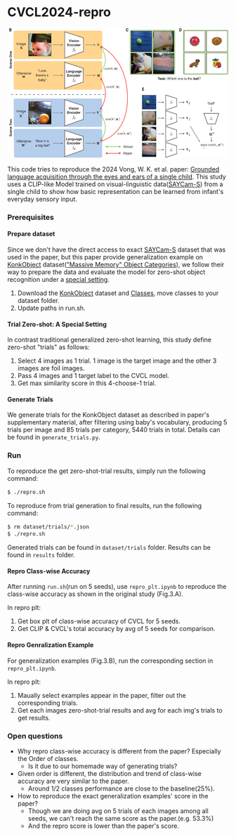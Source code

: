 
# CVCL2024-repro

![teaser](figs/cvcl2024.png)

This code tries to reproduce the 2024 Vong, W. K. et al. paper: [Grounded language acquisition through the eyes and ears of a single child](https://www.science.org/doi/abs/10.1126/science.adi1374). This study uses a CLIP-like Model trained on visual-linguistic data([SAYCam-S](https://pubmed.ncbi.nlm.nih.gov/34485795/)) from a single child to show how basic representation can be learned from infant's everyday sensory input.

### Prerequisites

#### Prepare dataset

Since we don't have the direct access to exact [SAYCam-S](https://pubmed.ncbi.nlm.nih.gov/34485795/) dataset that was used in the paper, but this paper provide generalization example on [KonkObject](http://olivalab.mit.edu/MM/archives/ObjectCategories.zip) dataset(["Massive Memory" Object Categories](https://konklab.fas.harvard.edu/#)), we follow their way to prepare the data and evaluate the model for zero-shot object recognition under a [special setting](####trial-zero-shot).

1. Download the [KonkObject](http://olivalab.mit.edu/MM/archives/ObjectCategories.zip) dataset and [Classes](http://olivalab.mit.edu/MM/downloads/MM2-Ranks.xls), move classes to your dataset folder.
2. Update paths in run.sh.

#### Trial Zero-shot: A Special Setting
In contrast traditional generalized zero-shot learning, this study define zero-shot "trials" as follows:
1. Select 4 images as 1 trial. 1 image is the target image and the other 3 images are foil images.
2. Pass 4 images and 1 target label to the CVCL model.
3. Get max similarity score in this 4-choose-1 trial.

#### Generate Trials 
We generate trials for the KonkObject dataset as described in paper's supplementary material, after filtering using baby's vocabulary, producing 5 trials per image and 85 trials per category, 5440 trials in total. Details can be found in `generate_trials.py`.

### Run

To reproduce the get zero-shot-trial results, simply run the following command:

```bash
$ ./repro.sh
```
To reproduce from trial generation to final results, run the following command:

```bash
$ rm dataset/trials/*.json
$ ./repro.sh
```
Generated trials can be found in `dataset/trials` folder.
Results can be found in `results` folder.

#### Repro Class-wise Accuracy
After running `run.sh`(run on 5 seeds), use `repro_plt.ipynb` to reproduce the class-wise accuracy as shown in the original study (Fig.3.A).


In repro plt:
1. Get box plt of class-wise accuracy of CVCL for 5 seeds.
2. Get CLIP & CVCL's total accuracy by avg of 5 seeds for comparison.


#### Repro Genralization Example

For generalization examples (Fig.3.B), run the corresponding section in `repro_plt.ipynb`.

In repro plt:
1. Maually select examples appear in the paper, filter out the corresponding trials. 
2. Get each images zero-shot-trial results and avg for each img's trials to get results.


### Open questions
- Why repro class-wise accuracy is different from the paper? Especially the Order of classes.
  - Is it due to our homemade way of generating trials?
- Given order is different, the distribution and trend of class-wise accuracy are very similar to the paper.
  - Around 1/2 classes performance are close to the baseline(25%).
- How to reproduce the exact generalization examples' score in the paper?
  - Though we are doing avg on 5 trials of each images among all seeds, we can't reach the same score as the paper.(e.g. 53.3%)
  - And the repro score is lower than the paper's score.
    

